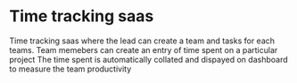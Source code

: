 # Time tracking saas 

Time tracking saas where the lead can create a team and tasks for each teams.
Team memebers can create an entry of time spent on a particular project 
The time spent is automatically collated and dispayed on dashboard to measure the team productivity
